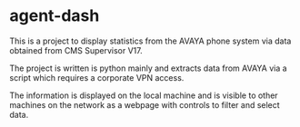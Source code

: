 # agent-dash
This is a project to display statistics from the AVAYA phone system via data obtained from CMS Supervisor V17.

The project is written is python mainly and extracts data from AVAYA via a script which requires a corporate VPN access.

The information is displayed on the local machine and is visible to other machines on the network as a webpage with controls to filter and select data.
